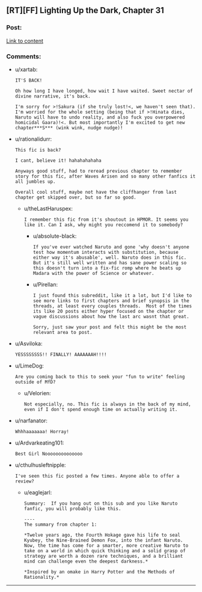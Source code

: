 ## [RT][FF] Lighting Up the Dark, Chapter 31

### Post:

[Link to content](https://forums.sufficientvelocity.com/threads/naruto-lighting-up-the-dark.51004/post-17596573)

### Comments:

- u/xartab:
  ```
  IT'S BACK!

  Oh how long I have longed, how wait I have waited. Sweet nectar of divine narrative, it's back.

  I'm sorry for >!Sakura (if she truly lost!<, we haven't seen that). I'm worried for the whole setting (being that if >!Hinata dies, Naruto will have to undo reality, and also fuck you overpowered homicidal Gaara)!<. But most importantly I'm excited to get new chapter***S*** (wink wink, nudge nudge)!
  ```

- u/rationalidurr:
  ```
  This fic is back?

  I cant, believe it! hahahahahaha

  Anyways good stuff, had to reread previous chapter to remember story for this fic, after Waves Arisen and so many other fanfics it all jumbles up.

  Overall cool stuff, maybe not have the cliffhanger from last chapter get skipped over, but so far so good.
  ```

  - u/theLastHaruspex:
    ```
    I remember this fic from it's shoutout in HPMOR. It seems you like it. Can I ask, why might you reccomend it to somebody?
    ```

    - u/absolute-black:
      ```
      If you've ever watched Naruto and gone 'why doesn't anyone test how momentum interacts with substitution, because either way it's abusable', well. Naruto does in this fic. But it's still well written and has sane power scaling so this doesn't turn into a fix-fic romp where he beats up Madara with the power of Science or whatever.
      ```

    - u/Pirellan:
      ```
      I just found this subreddit, like it a lot, but I'd like to see more links to first chapters and brief synopsis in the threads, at least every couples threads.  Most of the times its like 20 posts either hyper focused on the chapter or vague discussions about how the last arc wasnt that great.

      Sorry, just saw your post and felt this might be the most relevant area to post.
      ```

- u/Asviloka:
  ```
  YESSSSSSSS!! FINALLY! AAAAAAAH!!!!
  ```

- u/LimeDog:
  ```
  Are you coming back to this to seek your "fun to write" feeling outside of MfD?
  ```

  - u/Velorien:
    ```
    Not especially, no. This fic is always in the back of my mind, even if I don't spend enough time on actually writing it.
    ```

- u/narfanator:
  ```
  Whhhaaaaaaa! Horray!
  ```

- u/Ardvarkeating101:
  ```
  Best Girl Noooooooooooooo
  ```

- u/cthulhusleftnipple:
  ```
  I've seen this fic posted a few times. Anyone able to offer a review?
  ```

  - u/eaglejarl:
    ```
    Summary:  If you hang out on this sub and you like Naruto fanfic, you will probably like this.

    ----
    The summary from chapter 1:

    *Twelve years ago, the Fourth Hokage gave his life to seal Kyubey, the Nine-Brained Demon Fox, into the infant Naruto. Now, the time has come for a smarter, more creative Naruto to take on a world in which quick thinking and a solid grasp of strategy are worth a dozen rare techniques, and a brilliant mind can challenge even the deepest darkness.*

    *Inspired by an omake in Harry Potter and the Methods of Rationality.*
    ```

---


